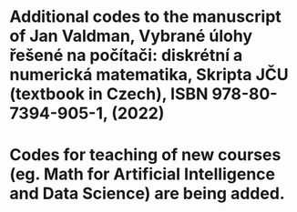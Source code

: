 # Additional codes to the manuscript of Jan Valdman, Vybrané úlohy řešené na počítači: diskrétní a numerická matematika, Skripta JČU (textbook in Czech), ISBN 978-80-7394-905-1, (2022)
# Codes for teaching of new courses (eg. Math for Artificial Intelligence and Data Science) are being added. 
